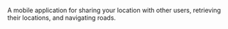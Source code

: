 A mobile application for sharing your location with other users, retrieving their locations, and navigating roads.
